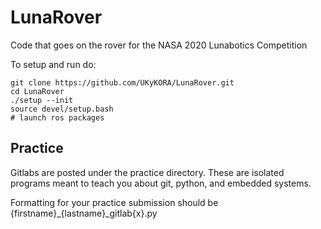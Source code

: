 # LunaRover
Code that goes on the rover for the NASA 2020 Lunabotics Competition

To setup and run do: 
```shell
git clone https://github.com/UKyKORA/LunaRover.git
cd LunaRover
./setup --init
source devel/setup.bash
# launch ros packages
```
## Practice
Gitlabs are posted under the practice directory. These are isolated programs meant to teach 
you about git, python, and embedded systems. 

Formatting for your practice submission should be {firstname}_{lastname}_gitlab{x}.py
